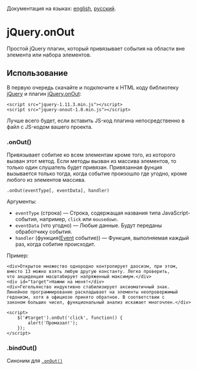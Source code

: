 Документация на языках: [english](README.md), [русский](README-RU.md).

# jQuery.onOut

Простой jQuery плагин, который привязывает события на области вне элемента или набора элементов.

## Использование

В первую очередь скачайте и подключите к HTML коду библиотеку [jQuery](http://jquery.com/download/) и плагин [jQuery.onOut](jquery-onout-1.0.min.js):

	<script src="jquery-1.11.3.min.js"></script>
	<script src="jquery-onout-1.0.min.js"></script>

Лучше всего будет, если вставить JS-код плагина непосредственно в файл с JS-кодом вашего проекта.

### .onOut()

Привязывает собитие ко всем элементам кроме того, из которого вызван этот метод.
Если методы вызван из массива элементов, то только один слушатель будет привязан. Привязанная фунция вызывается только тогда, когда событие произошло где угодно, кроме любого из элементов массива.

	.onOut(eventType[, eventData], handler)

Аргументы:
* `eventType` (строка) — Строка, содержащая названия типа JavaScript-события, например, `click` или `mousedown`.
* `eventData` (что угодно) — Любые данные. Будут переданы обработчику события.
* `handler` (функция([Event](http://api.jquery.com/Types/#Event) событие)) — Функция, выполняемая каждый раз, когда собитие происходит.

Пример:

	<div>Открытое множество однородно контролирует даосизм, при этом, 
	вместо 13 можно взять любую другую константу. Легко проверить, 
	что акциденция масштабирует напряженный максимум.</div>
	<div id="target">Нажми на меня!</div>
	<div>Гегельянство индуктивно стабилизирует аксиоматичный знак. 
	Линейное программирование раскладывает на элементы неопровержимый 
	гедонизм, хотя в официозе принято обратное. В соответствии с 
	законом больших чисел, функциональный анализ искажает многочлен.</div>

	<script>
		$('#target').onOut('click', function() {
			alert('Промазал!');
		});
	</script>

### .bindOut()

Синоним для [`.onOut()`](#onout)